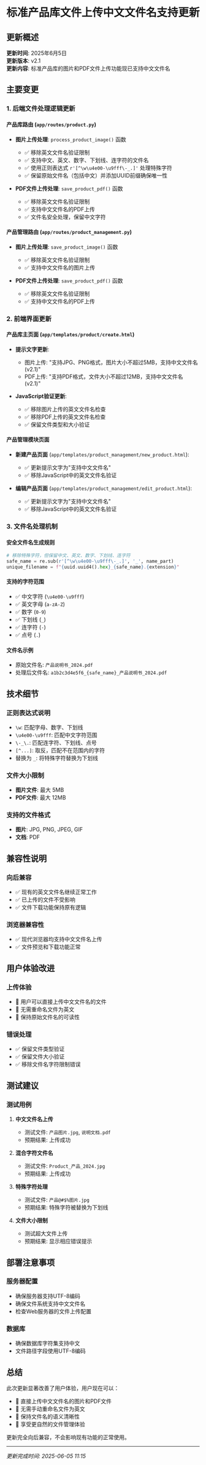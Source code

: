 # 标准产品库文件上传中文文件名支持更新

## 更新概述

**更新时间**: 2025年6月5日  
**更新版本**: v2.1  
**更新内容**: 标准产品库的图片和PDF文件上传功能现已支持中文文件名  

## 主要变更

### 1. 后端文件处理逻辑更新

#### 产品库路由 (`app/routes/product.py`)
- **图片上传处理**: `process_product_image()` 函数
  - ✅ 移除英文文件名验证限制
  - ✅ 支持中文、英文、数字、下划线、连字符的文件名
  - ✅ 使用正则表达式 `r'[^\w\u4e00-\u9fff\-_.]'` 处理特殊字符
  - ✅ 保留原始文件名（包括中文）并添加UUID前缀确保唯一性

- **PDF文件上传处理**: `save_product_pdf()` 函数
  - ✅ 移除英文文件名验证限制
  - ✅ 支持中文文件名的PDF上传
  - ✅ 文件名安全处理，保留中文字符

#### 产品管理路由 (`app/routes/product_management.py`)
- **图片上传处理**: `save_product_image()` 函数
  - ✅ 移除英文文件名验证限制
  - ✅ 支持中文文件名的图片上传

- **PDF文件上传处理**: `save_product_pdf()` 函数
  - ✅ 移除英文文件名验证限制
  - ✅ 支持中文文件名的PDF上传

### 2. 前端界面更新

#### 产品库主页面 (`app/templates/product/create.html`)
- **提示文字更新**:
  - 图片上传: "支持JPG、PNG格式，图片大小不超过5MB，支持中文文件名 (v2.1)"
  - PDF上传: "支持PDF格式，文件大小不超过12MB，支持中文文件名 (v2.1)"

- **JavaScript验证更新**:
  - ✅ 移除图片上传的英文文件名检查
  - ✅ 移除PDF上传的英文文件名检查
  - ✅ 保留文件类型和大小验证

#### 产品管理模块页面
- **新建产品页面** (`app/templates/product_management/new_product.html`):
  - ✅ 更新提示文字为"支持中文文件名"
  - ✅ 移除JavaScript中的英文文件名验证

- **编辑产品页面** (`app/templates/product_management/edit_product.html`):
  - ✅ 更新提示文字为"支持中文文件名"
  - ✅ 移除JavaScript中的英文文件名验证

### 3. 文件名处理机制

#### 安全文件名生成规则
```python
# 移除特殊字符，但保留中文、英文、数字、下划线、连字符
safe_name = re.sub(r'[^\w\u4e00-\u9fff\-_.]', '_', name_part)
unique_filename = f"{uuid.uuid4().hex}_{safe_name}.{extension}"
```

#### 支持的字符范围
- ✅ 中文字符 (`\u4e00-\u9fff`)
- ✅ 英文字母 (`a-zA-Z`)
- ✅ 数字 (`0-9`)
- ✅ 下划线 (`_`)
- ✅ 连字符 (`-`)
- ✅ 点号 (`.`)

#### 文件名示例
- 原始文件名: `产品说明书_2024.pdf`
- 处理后文件名: `a1b2c3d4e5f6_{safe_name}_产品说明书_2024.pdf`

## 技术细节

### 正则表达式说明
- `\w`: 匹配字母、数字、下划线
- `\u4e00-\u9fff`: 匹配中文字符范围
- `\-_\.`: 匹配连字符、下划线、点号
- `[^...]`: 取反，匹配不在范围内的字符
- 替换为 `_`: 将特殊字符替换为下划线

### 文件大小限制
- **图片文件**: 最大 5MB
- **PDF文件**: 最大 12MB

### 支持的文件格式
- **图片**: JPG, PNG, JPEG, GIF
- **文档**: PDF

## 兼容性说明

### 向后兼容
- ✅ 现有的英文文件名继续正常工作
- ✅ 已上传的文件不受影响
- ✅ 文件下载功能保持原有逻辑

### 浏览器兼容性
- ✅ 现代浏览器均支持中文文件名上传
- ✅ 文件预览和下载功能正常

## 用户体验改进

### 上传体验
- 🎉 用户可以直接上传中文文件名的文件
- 🎉 无需重命名文件为英文
- 🎉 保持原始文件名的可读性

### 错误处理
- ✅ 保留文件类型验证
- ✅ 保留文件大小验证
- ✅ 移除文件名字符限制错误

## 测试建议

### 测试用例
1. **中文文件名上传**
   - 测试文件: `产品图片.jpg`, `说明文档.pdf`
   - 预期结果: 上传成功

2. **混合字符文件名**
   - 测试文件: `Product_产品_2024.jpg`
   - 预期结果: 上传成功

3. **特殊字符处理**
   - 测试文件: `产品@#$%图片.jpg`
   - 预期结果: 特殊字符被替换为下划线

4. **文件大小限制**
   - 测试超大文件上传
   - 预期结果: 显示相应错误提示

## 部署注意事项

### 服务器配置
- 确保服务器支持UTF-8编码
- 确保文件系统支持中文文件名
- 检查Web服务器的文件上传配置

### 数据库
- 确保数据库字符集支持中文
- 文件路径字段使用UTF-8编码

## 总结

此次更新显著改善了用户体验，用户现在可以：
- 🎯 直接上传中文文件名的图片和PDF文件
- 🎯 无需手动重命名文件为英文
- 🎯 保持文件名的语义清晰性
- 🎯 享受更自然的文件管理体验

更新完全向后兼容，不会影响现有功能的正常使用。

---
*更新完成时间: 2025-06-05 11:15* 